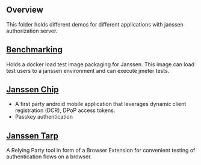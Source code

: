 ## Overview
This folder holds different demos for different applications with janssen authorization server.

## [Benchmarking](benchmarking)
Holds a docker load test image packaging for Janssen. This image can load test users to a janssen environment and can execute jmeter tests.

## [Janssen Chip](jans-chip)
- A first party android mobile application that leverages dynamic client registration (DCR), DPoP access tokens.
- Passkey authentication

## [Janssen Tarp](jans-tarp)
A Relying Party tool in form of a Browser Extension for convenient testing of authentication flows on a browser.

